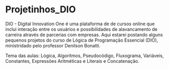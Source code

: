 # Projetinhos_DIO
DIO - Digital Innovation One é uma plataforma de de cursos online que inclui interação entre os usuários e possibilidades de alavancamento de carreira através de parcerias com empresas.
Aqui estarei postando alguns pequenos projetos do curso de Lógica de Programação Essencial (DIO), ministridado pelo professor Denilson Bonatti.

Tema das aulas: Lógica, Algoritmos, Pseudocódigo, Fluxograma, Variáveis, Constantes, Expressões Aritméticas e Literais e Concatenação.

